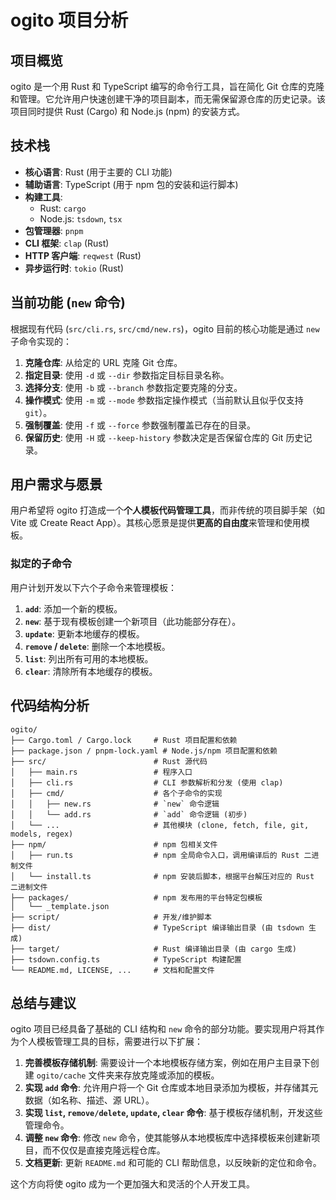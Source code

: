# ogito 项目分析

## 项目概览

ogito 是一个用 Rust 和 TypeScript 编写的命令行工具，旨在简化 Git 仓库的克隆和管理。它允许用户快速创建干净的项目副本，而无需保留源仓库的历史记录。该项目同时提供 Rust (Cargo) 和 Node.js (npm) 的安装方式。

## 技术栈

- **核心语言**: Rust (用于主要的 CLI 功能)
- **辅助语言**: TypeScript (用于 npm 包的安装和运行脚本)
- **构建工具**: 
  - Rust: `cargo`
  - Node.js: `tsdown`, `tsx`
- **包管理器**: `pnpm`
- **CLI 框架**: `clap` (Rust)
- **HTTP 客户端**: `reqwest` (Rust)
- **异步运行时**: `tokio` (Rust)

## 当前功能 (`new` 命令)

根据现有代码 (`src/cli.rs`, `src/cmd/new.rs`)，ogito 目前的核心功能是通过 `new` 子命令实现的：

1.  **克隆仓库**: 从给定的 URL 克隆 Git 仓库。
2.  **指定目录**: 使用 `-d` 或 `--dir` 参数指定目标目录名称。
3.  **选择分支**: 使用 `-b` 或 `--branch` 参数指定要克隆的分支。
4.  **操作模式**: 使用 `-m` 或 `--mode` 参数指定操作模式（当前默认且似乎仅支持 `git`）。
5.  **强制覆盖**: 使用 `-f` 或 `--force` 参数强制覆盖已存在的目录。
6.  **保留历史**: 使用 `-H` 或 `--keep-history` 参数决定是否保留仓库的 Git 历史记录。

## 用户需求与愿景

用户希望将 ogito 打造成一个**个人模板代码管理工具**，而非传统的项目脚手架（如 Vite 或 Create React App）。其核心愿景是提供**更高的自由度**来管理和使用模板。

### 拟定的子命令

用户计划开发以下六个子命令来管理模板：

1.  **`add`**: 添加一个新的模板。
2.  **`new`**: 基于现有模板创建一个新项目（此功能部分存在）。
3.  **`update`**: 更新本地缓存的模板。
4.  **`remove` / `delete`**: 删除一个本地模板。
5.  **`list`**: 列出所有可用的本地模板。
6.  **`clear`**: 清除所有本地缓存的模板。

## 代码结构分析

```
ogito/
├── Cargo.toml / Cargo.lock     # Rust 项目配置和依赖
├── package.json / pnpm-lock.yaml # Node.js/npm 项目配置和依赖
├── src/                        # Rust 源代码
│   ├── main.rs                 # 程序入口
│   ├── cli.rs                  # CLI 参数解析和分发 (使用 clap)
│   ├── cmd/                    # 各个子命令的实现
│   │   ├── new.rs              # `new` 命令逻辑
│   │   └── add.rs              # `add` 命令逻辑 (初步)
│   └── ...                     # 其他模块 (clone, fetch, file, git, models, regex)
├── npm/                        # npm 包相关文件
│   ├── run.ts                  # npm 全局命令入口，调用编译后的 Rust 二进制文件
│   └── install.ts              # npm 安装后脚本，根据平台解压对应的 Rust 二进制文件
├── packages/                   # npm 发布用的平台特定包模板
│   └── _template.json
├── script/                     # 开发/维护脚本
├── dist/                       # TypeScript 编译输出目录 (由 tsdown 生成)
├── target/                     # Rust 编译输出目录 (由 cargo 生成)
├── tsdown.config.ts            # TypeScript 构建配置
└── README.md, LICENSE, ...     # 文档和配置文件
```

## 总结与建议

ogito 项目已经具备了基础的 CLI 结构和 `new` 命令的部分功能。要实现用户将其作为个人模板管理工具的目标，需要进行以下扩展：

1.  **完善模板存储机制**: 需要设计一个本地模板存储方案，例如在用户主目录下创建 `ogito/cache` 文件夹来存放克隆或添加的模板。
2.  **实现 `add` 命令**: 允许用户将一个 Git 仓库或本地目录添加为模板，并存储其元数据（如名称、描述、源 URL）。
3.  **实现 `list`, `remove/delete`, `update`, `clear` 命令**: 基于模板存储机制，开发这些管理命令。
4.  **调整 `new` 命令**: 修改 `new` 命令，使其能够从本地模板库中选择模板来创建新项目，而不仅仅是直接克隆远程仓库。
5.  **文档更新**: 更新 `README.md` 和可能的 CLI 帮助信息，以反映新的定位和命令。

这个方向将使 ogito 成为一个更加强大和灵活的个人开发工具。